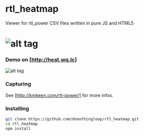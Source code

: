 # rtl_heatmap
Viewer for rtl_power CSV files written in pure JS and HTML5

![alt tag](https://raw.githubusercontent.com/donothingloop/rtl_heatmap/master/img/heatmap.png)
===========

### Demo on [http://heat.wq.lc]
![alt tag](https://raw.githubusercontent.com/donothingloop/rtl_heatmap/master/img/landing.png)

### Capturing
See [http://kmkeen.com/rtl-power/] for more infos.

### Installing
```bash
git clone https://github.com/donothingloop/rtl_heatmap.git
cd rtl_heatmap
npm install
```
